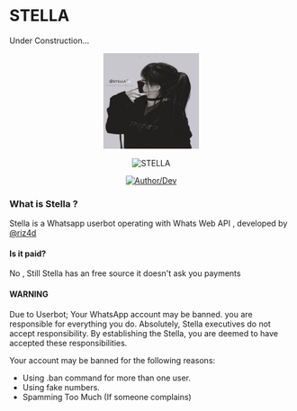 # STELLA

Under Construction...
<div align="center">
  <img border-radius: 15px src="https://github.com/riz4d/stella/blob/main/stella-req/stella.jpg" width="170" height="170"/>
  <p align="center">
<a><img title="STELLA" src="https://img.shields.io/badge/STELLA-rizad/stella?color=black&style=for-the-badge&logo=stella"></a>
</p>
  <p align="center">
<a href="https://github.com/riz4d"><img title="Author/Dev" src="https://img.shields.io/badge/Author:rizad-rizad/stella?color=black&style=for-the-badge&logo=github"></a>
</p>
  </div>

### What is Stella ?
  Stella is a Whatsapp userbot operating with Whats Web API , developed by [@riz4d](https://github.com/riz4d)

#### Is it paid?

 No , Still Stella has an free source it doesn't ask you payments
#### WARNING
Due to Userbot; Your WhatsApp account may be banned.
you are responsible for everything you do. 
Absolutely, Stella executives do not accept responsibility.
By establishing the Stella, you are deemed to have accepted these responsibilities.

Your account may be banned for the following reasons:
- Using .ban command for more than one user.
- Using fake numbers.
- Spamming Too Much (If someone complains)


